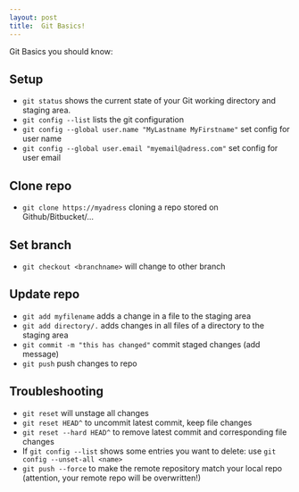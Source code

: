 ```yaml
---
layout: post
title:  Git Basics!
---
```


Git Basics you should know:

## Setup

* ```git status``` shows the current state of your Git working directory and staging area.
* ```git config --list``` lists the git configuration
* ```git config --global user.name "MyLastname MyFirstname"``` set config for user name
* ```git config --global user.email "myemail@adress.com"``` set config for user email

## Clone repo

* ```git clone https://myadress``` cloning a repo stored on Github/Bitbucket/...

## Set branch

* ```git checkout <branchname>``` will change to other branch

## Update repo

* ```git add myfilename``` adds a change in a file to the staging area
* ```git add directory/.``` adds changes in all files of a directory to the staging area
* ```git commit -m "this has changed"``` commit staged changes (add message)
* ```git push``` push changes to repo

## Troubleshooting

* ```git reset``` will unstage all changes
* ```git reset HEAD^``` to uncommit latest commit, keep file changes
* ```git reset --hard HEAD^``` to remove latest commit and corresponding file changes
* If ```git config --list``` shows some entries you want to delete: use ```git config --unset-all <name>```
* ```git push --force``` to make the remote repository match your local repo (attention, your remote repo will be overwritten!)

